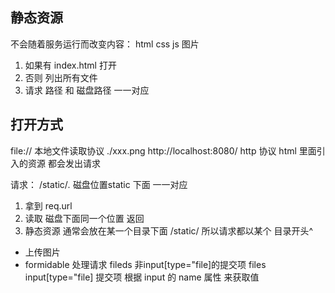 ## 静态资源
不会随着服务运行而改变内容： html css js 图片
1. 如果有 index.html 打开
2. 否则 列出所有文件
3. 请求 路径 和 磁盘路径 一一对应
## 打开方式
file:// 本地文件读取协议 ./xxx.png
http://localhost:8080/ http 协议
html 里面引入的资源 都会发出请求

请求：
/static/*.* 磁盘位置static 下面 一一对应
1. 拿到 req.url
2. 读取 磁盘下面同一个位置 返回
3. 静态资源 通常会放在某一个目录下面 /static/ 所以请求都以某个 目录开头^

- 上传图片
- formidable
处理请求
fileds 非input[type="file]的提交项
files input[type="file] 提交项
根据 input 的 name 属性 来获取值